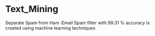 # Text_Mining
Separate Spam from Ham :Email Spam filter with 99.31 % accuracy is created using machine learning techniques
